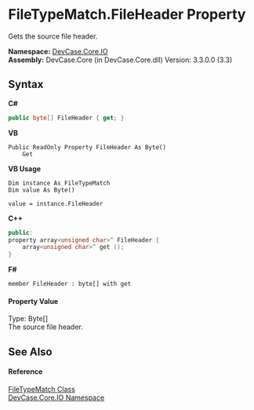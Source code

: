 # FileTypeMatch.FileHeader Property 
 

Gets the source file header.

**Namespace:**&nbsp;<a href="N_DevCase_Core_IO">DevCase.Core.IO</a><br />**Assembly:**&nbsp;DevCase.Core (in DevCase.Core.dll) Version: 3.3.0.0 (3.3)

## Syntax

**C#**<br />
``` C#
public byte[] FileHeader { get; }
```

**VB**<br />
``` VB
Public ReadOnly Property FileHeader As Byte()
	Get
```

**VB Usage**<br />
``` VB Usage
Dim instance As FileTypeMatch
Dim value As Byte()

value = instance.FileHeader

```

**C++**<br />
``` C++
public:
property array<unsigned char>^ FileHeader {
	array<unsigned char>^ get ();
}
```

**F#**<br />
``` F#
member FileHeader : byte[] with get

```


#### Property Value
Type: Byte[]<br />The source file header.

## See Also


#### Reference
<a href="T_DevCase_Core_IO_FileTypeMatch">FileTypeMatch Class</a><br /><a href="N_DevCase_Core_IO">DevCase.Core.IO Namespace</a><br />